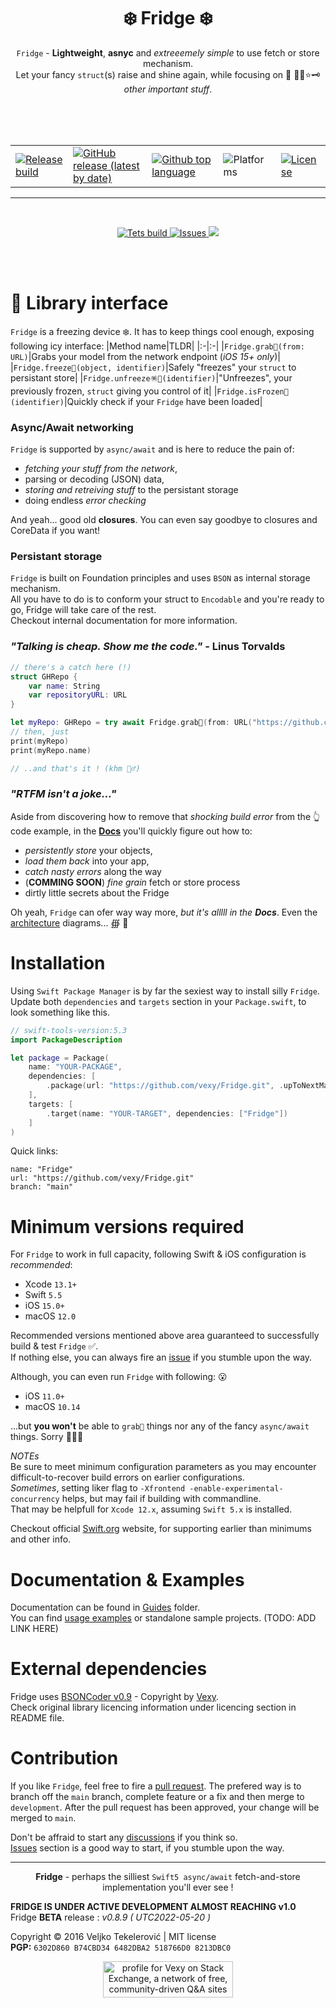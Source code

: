 <h1 align="center">
❄️ Fridge ❄️
</h1>

<p align="center">
    <code>Fridge</code> - <b>Lightweight</b>, <b>asnyc</b> and <i>extreeemely simple</i> to use fetch or store mechanism.</b>
    <br>
    Let your fancy <code>struct</code>(s) raise and shine again, while focusing on 💬 🥊🤖⭐️🗝 <i>other important stuff</i>.<br><br>
</p>
<br><br>

<table style="width:100%">
  <!-- <tr>
    <th># HEADERS HIDDEN #</th>
  </tr> -->
  <tr style="outline: thin; vertical-align: middle">
    <td>
        <a href=https://github.com/vexy/Fridge/actions/workflows/release_workflow.yml">
            <img alt="Release build" src="https://github.com/vexy/Fridge/actions/workflows/release_workflow.yml/badge.svg">
        </a>
    </td>
    <td>
        <a href="https://github.com/vexy/Fridge/releases">
            <img alt="GitHub release (latest by date)" src="https://img.shields.io/github/v/release/vexy/Fridge?color=green&display_name=release&label=Latest%20release">
        </a>
    </td>
    <td><a href="https://github.com/vexy/Fridge/search?l=swift"><img alt="Github top language" src="https://img.shields.io/github/languages/top/vexy/Fridge"></a></td>
    <td><img alt="Platforms" src="https://img.shields.io/badge/Platform-iOS%2C%20macOS%2C%20tvOS%2C%20watchOS-blue"></td>
    <td><a href="https://github.com/vexy/Fridge/blob/master/LICENSE"><img alt="License" src="https://img.shields.io/github/license/vexy/Fridge"></a></td>
  </tr>
</table>
</p>

---

<br>
<p align="center">
  <a href="https://github.com/vexy/Fridge/actions/workflows/tests_workflow.yml">
    <img alt="Tets build" src="https://github.com/vexy/Fridge/actions/workflows/tests_workflow.yml/badge.svg">
  </a>
  <a href="https://github.com/vexy/Fridge/issues">
    <img alt="Issues" src="https://img.shields.io/github/issues/vexy/fridge">
  </a>
  <img src="https://img.shields.io/github/languages/code-size/vexy/fridge?color=g">
</p>
<br><br>

# 💠 Library interface
`Fridge` is a freezing device ❄️. It has to keep things cool enough, exposing following icy interface:
|Method name|TLDR|
|:-|:-|
|`Fridge.grab🔮(from: URL)`|Grabs your model from the network endpoint (_iOS 15+ only_)|
|`Fridge.freeze🧊(object, identifier)`|Safely "freezes" your `struct` to persistant store|
|`Fridge.unfreeze🪅🎉(identifier)`|"Unfreezes", your previously frozen, `struct` giving you control of it|
|`Fridge.isFrozen🔬(identifier)`|Quickly check if your `Fridge` have been loaded|

### Async/Await networking  
`Fridge` is supported by `async/await` and is here to reduce the pain of:
  - _fetching your stuff from the network_,
  - parsing or decoding (JSON) data,
  - _storing and retreiving stuff_ to the persistant storage
  - doing endless _error checking_

And yeah... good old **closures**. You can even say goodbye to closures and CoreData if you want!    

### Persistant storage
`Fridge` is built on Foundation principles and uses `BSON` as internal storage mechanism.     
All you have to do is to conform your struct to `Encodable` and you're ready to go, Fridge will take care of the rest.  
Checkout internal documentation for more information.  

### _"Talking is cheap. Show me the code."_ - Linus Torvalds

```Swift
// there's a catch here (!)
struct GHRepo {
    var name: String
    var repositoryURL: URL
}

let myRepo: GHRepo = try await Fridge.grab🔮(from: URL("https://github.com/vexy/")!)
// then, just
print(myRepo)
print(myRepo.name)

// ..and that's it ! (khm 🧟‍♂️)
```  

### _"RTFM isn't a joke..."_    
Aside from discovering how to remove that _shocking build error_ from the 👆 code example, in the **[Docs](Guides/Usage.md)** you'll quickly figure out how to:
  - *persistently store* your objects,
  - *load them back* into your app,
  - *catch nasty errors* along the way
  -  (**COMMING SOON**) _fine grain_ fetch or store process
  - dirtly little secrets about the Fridge
  
Oh yeah, `Fridge` can ofer way way more, _but it's alllll in the **Docs**_. Even the [architecture](Guides/Fridge.diagram.md) diagrams... ∰ 🥴

# Installation
Using `Swift Package Manager` is by far the sexiest way to install silly `Fridge`.  
Update both `dependencies` and `targets` section in your `Package.swift`, to look something like this.  

```Swift
// swift-tools-version:5.3
import PackageDescription

let package = Package(
    name: "YOUR-PACKAGE",
    dependencies: [
        .package(url: "https://github.com/vexy/Fridge.git", .upToNextMajor(from: "0.8.7"))
    ],
    targets: [
        .target(name: "YOUR-TARGET", dependencies: ["Fridge"])
    ]
)
```
  
Quick links:
```
name: "Fridge"
url: "https://github.com/vexy/Fridge.git"
branch: "main"
```

# Minimum versions required
For `Fridge` to work in full capacity, following Swift & iOS configuration is _recommended_:
  - Xcode `13.1+`
  - Swift `5.5`
  - iOS `15.0+`
  - macOS `12.0`
  
Recommended versions mentioned above area guaranteed to successfully build & test `Fridge` ✅.  
If nothing else, you can always fire an [issue](https://github.com/vexy/Fridge/issues) if you stumble upon the way.
  
Although, you can even run `Fridge` with following: 😮 
  - iOS `11.0+`
  - macOS `10.14`
  
...but **you won't** be able to `grab🔮` things nor any of the fancy `async/await` things. Sorry 🤷🏻‍♂️

*NOTEs*  
Be sure to meet minimum configuration parameters as you may encounter difficult-to-recover build errors on earlier configurations.  
_Sometimes_, setting liker flag to `-Xfrontend -enable-experimental-concurrency` helps, but may fail if building with commandline.  
That may be helpfull for `Xcode 12.x`, assuming `Swift 5.x` is installed.  

Checkout official [Swift.org](https://www.swift.org/) website, for supporting earlier than minimums and other info.

# Documentation & Examples
Documentation can be found in [Guides](Guides/) folder.      
You can find [usage examples](Guides/Usage.md) or standalone sample projects. (TODO: ADD LINK HERE)

# External dependencies
Fridge uses [BSONCoder v0.9](https://github.com/vexy/bsoncoder) - Copyright by [Vexy](https://github.com/vexy).  
Check original library licencing information under licencing section in README file.

# Contribution
If you like `Fridge`, feel free to fire a [pull request](https://github.com/vexy/Fridge/pulls).
The prefered way is to branch off the `main` branch, complete feature or a fix and then merge to `development`.
After the pull request has been approved, your change will be merged to `main`.  

Don't be affraid to start any [discussions](https://github.com/vexy/Fridge/discussions) if you think so.  
[Issues](https://github.com/vexy/Fridge/issues) section is a good way to start, if you stumble upon the way.  

---   

<p align="center">
  <b>Fridge</b> - perhaps the silliest <code>Swift5 async/await</code> fetch-and-store implementation you'll ever see !<br>
</p>


**FRIDGE IS UNDER ACTIVE DEVELOPMENT ALMOST REACHING v1.0**  
Fridge **BETA** release : *v0.8.9 ( UTC2022-05-20 )*

Copyright © 2016 Veljko Tekelerović | MIT license  
**PGP:** `6302D860 B74CBD34 6482DBA2 518766D0 8213DBC0`

<p align="center">
    <a href="https://stackexchange.com/users/215166"><img src="https://stackexchange.com/users/flair/215166.png?theme=clean" width="208" height="58" alt="profile for Vexy on Stack Exchange, a network of free, community-driven Q&amp;A sites" title="profile for Vexy on Stack Exchange, a network of free, community-driven Q&amp;A sites">
    </a>
</p>
<br>
